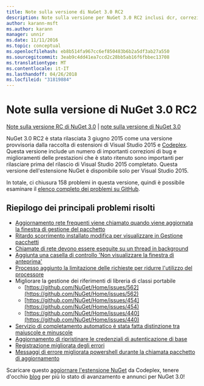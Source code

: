 ```yaml
---
title: Note sulla versione di NuGet 3.0 RC2
description: Note sulla versione per NuGet 3.0 RC2 inclusi dcr, correzioni di bug, le funzionalità aggiunte e problemi noti.
author: karann-msft
ms.author: karann
manager: unnir
ms.date: 11/11/2016
ms.topic: conceptual
ms.openlocfilehash: eb8b514fa967cc6ef850483b6b2a5df3ab27a550
ms.sourcegitcommit: 3eab9c4dd41ea7ccd2c28bb5ab16f6fbbec13708
ms.translationtype: MT
ms.contentlocale: it-IT
ms.lasthandoff: 04/26/2018
ms.locfileid: "31819884"
---
```

# <a name="nuget-30-rc2-release-notes"></a>Note sulla versione di NuGet 3.0 RC2

[Note sulla versione RC di NuGet 3.0](../release-notes/nuget-3.0-RC.md) | [note sulla versione di NuGet 3.0](../release-notes/nuget-3.0.0.md)

NuGet 3.0 RC2 è stata rilasciata 3 giugno 2015 come una versione provvisoria dalla raccolta di estensioni di Visual Studio 2015 e [Codeplex](https://nuget.codeplex.com/releases/view/615507). Questa versione include un numero di importanti correzioni di bug e miglioramenti delle prestazioni che è stato ritenuto sono importanti per rilasciare prima del rilascio di Visual Studio 2015 completato. Questa versione dell'estensione NuGet è disponibile solo per Visual Studio 2015.

In totale, ci chiusura 158 problemi in questa versione, quindi è possibile esaminare il [elenco completo dei problemi su GitHub](https://github.com/NuGet/Home/issues?utf8=%E2%9C%93&q=is%3Aclosed+milestone%3A3.0.0-RTM+sort%3Aupdated-asc+updated%3A%3C%3D2015-06-01).

## <a name="summary-of-top-issues-resolved"></a>Riepilogo dei principali problemi risolti

* [Aggiornamento rete frequenti viene chiamato quando viene aggiornata la finestra di gestione del pacchetto](https://github.com/NuGet/Home/issues/515)
* [Ritardo scorrimento installato modifica per visualizzare in Gestione pacchetti](https://github.com/NuGet/Home/issues/519)
* [Chiamate di rete devono essere eseguite su un thread in background](https://github.com/NuGet/Home/issues/516)
* [Aggiunta una casella di controllo 'Non visualizzare la finestra di anteprima'](https://github.com/NuGet/Home/issues/566)
* [Processo aggiunto la limitazione delle richieste per ridurre l'utilizzo del processore](https://github.com/NuGet/Home/issues/356)
* Migliorare la gestione dei riferimenti di libreria di classi portabile
    * [https://github.com/NuGet/Home/issues/562](https://github.com/NuGet/Home/issues/562)
    * [https://github.com/NuGet/Home/issues/454](https://github.com/NuGet/Home/issues/454)
    * [https://github.com/NuGet/Home/issues/440](https://github.com/NuGet/Home/issues/440)
* [Servizio di completamento automatico è stata fatta distinzione tra maiuscole e minuscole](https://github.com/NuGet/Home/issues/198)
* [Aggiornamento di ripristinare le credenziali di autenticazione di base](https://github.com/NuGet/Home/issues/456)
* [Registrazione migliorata degli errori](https://github.com/NuGet/Home/issues/407)
* [Messaggi di errore migliorata powershell durante la chiamata pacchetto di aggiornamento](https://github.com/NuGet/Home/issues/5)

Scaricare questo [aggiornare l'estensione NuGet](https://nuget.codeplex.com/releases/view/615507) da Codeplex, tenere d'occhio [blog](http://blog.nuget.org) per più lo stato di avanzamento e annunci per NuGet 3.0!